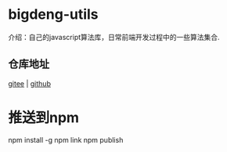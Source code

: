 # bigdeng-utils
介绍：自己的javascript算法库，日常前端开发过程中的一些算法集合.

## 仓库地址
<a href="https://gitee.com/pigdeng/bigdeng-utils.git">gitee</a> | 
<a href="https://github.com/pigdeng/bigdeng-utils.git">github</a>  


# 推送到npm 
npm install -g
npm link
npm publish 












